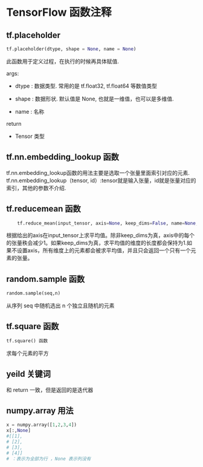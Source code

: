 # TensorFlow 函数注释

## tf.placeholder 
```Python
tf.placeholder(dtype, shape = None, name = None)
```

此函数用于定义过程，在执行的时候再具体赋值.

args:

- dtype : 数据类型. 常用的是 tf.float32, tf.float64 等数值类型

- shape : 数据形状. 默认值是 None, 也就是一维值，也可以是多维值.

- name : 名称

return

- Tensor 类型

## tf.nn.embedding_lookup 函数

tf.nn.embedding_lookup函数的用法主要是选取一个张量里面索引对应的元素. tf.nn.embedding_lookup（tensor, id）:tensor就是输入张量，id就是张量对应的索引，其他的参数不介绍.


## tf.reducemean 函数

```Python
    tf.reduce_mean(input_tensor, axis=None, keep_dims=False, name=None, reduction_indices=None)
```
根据给出的axis在input_tensor上求平均值。除非keep_dims为真，axis中的每个的张量秩会减少1。如果keep_dims为真，求平均值的维度的长度都会保持为1.如果不设置axis，所有维度上的元素都会被求平均值，并且只会返回一个只有一个元素的张量。

## random.sample 函数

```Python
random.sample(seq,n)
```
从序列 seq 中随机选出 n 个独立且随机的元素

## tf.square 函数

```Python
tf.square() 函数
```

求每个元素的平方

## yeild 关键词

和 return 一致，但是返回的是迭代器

## numpy.array 用法

```Python
x = numpy.array([1,2,3,4])
x[:,None]
#[[1],
# [2],
# [3],
# [4]]
# ：表示为全部为行 ，None 表示列没有
```
